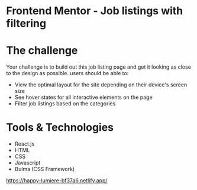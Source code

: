 # Frontend Mentor - Job listings with filtering

# The challenge
Your challenge is to build out this job listing page and get it looking as close to the design as possible.
users should be able to:
- View the optimal layout for the site depending on their device's screen size
- See hover states for all interactive elements on the page
- Filter job listings based on the categories

# Tools & Technologies
- React.js
- HTML
- CSS
- Javascript
- Bulma (CSS Framework)

https://happy-lumiere-bf37a6.netlify.app/
